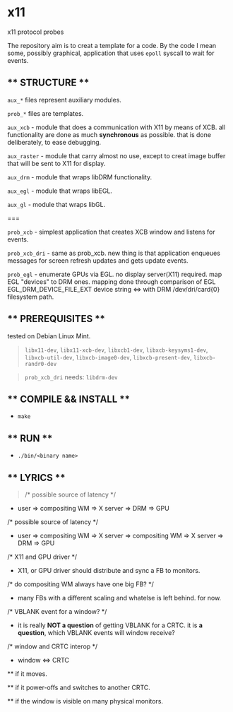 # x11
x11 protocol probes

The repository aim is to creat a template for a code. By the code I mean some, possibly graphical, application that uses `epoll` syscall to wait for events.

## ** STRUCTURE **

`aux_*` files represent auxiliary modules.

`prob_*` files are templates.

`aux_xcb`    - module that does a communication with X11 by means of XCB. all functionality are done as much **synchronous** as possible. that is done deliberately, to ease debugging.

`aux_raster` - module that carry almost no use, except to creat image buffer that will be sent to X11 for display.

`aux_drm`    - module that wraps libDRM functionality.

`aux_egl`    - module that wraps libEGL.

`aux_gl`     - module that wraps libGL.

===

`prob_xcb`     - simplest application that creates XCB window and listens for events.

`prob_xcb_dri` - same as prob_xcb. new thing is that application enqueues messages for screen refresh updates and gets update events.

`prob_egl`     - enumerate GPUs via EGL. no display server(X11) required. map EGL "devices" to DRM ones. 
                 mapping done through comparison of EGL EGL_DRM_DEVICE_FILE_EXT device string <=> with DRM /dev/dri/card{0} filesystem path.

## ** PREREQUISITES **

tested on Debian Linux Mint.

  > `libx11-dev`, `libx11-xcb-dev`, `libxcb1-dev`, `libxcb-keysyms1-dev`, `libxcb-util-dev`, `libxcb-image0-dev`, `libxcb-present-dev`, `libxcb-randr0-dev`
  
  > `prob_xcb_dri` needs: `libdrm-dev`

## ** COMPILE && INSTALL **

  * `make`
   

## ** RUN **

  * `./bin/<binary name>`
   

## ** LYRICS **

> /* possible source of latency */

 * user => compositing WM => X server => DRM => GPU

/* possible source of latency */

 * user => compositing WM => X server => compositing WM => X server => DRM => GPU


/* X11 and GPU driver */

* X11, or GPU driver should distribute and sync a FB to monitors. 


/* do compositing WM always have one big FB? */

* many FBs with a different scaling and whatelse is left behind. for now.


/* VBLANK event for a window? */

* it is really **NOT a question** of getting VBLANK for a CRTC. it is **a question**, which VBLANK events will window receive?


/* window and CRTC interop */

* window <=> CRTC

**  if it moves.
    
**  if it power-offs and switches to another CRTC.
  
**  if the window is visible on many physical monitors.

